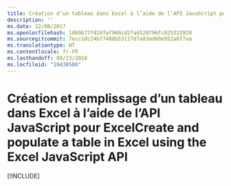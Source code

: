 ```yaml
---
title: Création d’un tableau dans Excel à l’aide de l’API JavaScript pour Excel
description: ''
ms.date: 12/08/2017
ms.openlocfilehash: 1d69b77f4107af960cd2fa6520796fc025322920
ms.sourcegitcommit: 7ecc1dc24bf7488b53117d7a83ad60e952a6f7aa
ms.translationtype: HT
ms.contentlocale: fr-FR
ms.lasthandoff: 08/23/2018
ms.locfileid: "19438500"
---
```

# <a name="create-and-populate-a-table-in-excel-using-the-excel-javascript-api"></a><span data-ttu-id="c47fe-102">Création et remplissage d’un tableau dans Excel à l’aide de l’API JavaScript pour Excel</span><span class="sxs-lookup"><span data-stu-id="c47fe-102">Create and populate a table in Excel using the Excel JavaScript API</span></span>

[!INCLUDE[](../includes/excel-tutorial-create-table.md)]